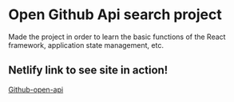 # Open Github Api search project

Made the project in order to learn the basic functions of the React framework, application state management, etc.

## Netlify link to see site in action!

[Github-open-api](https://github-api-react-app.netlify.app)
